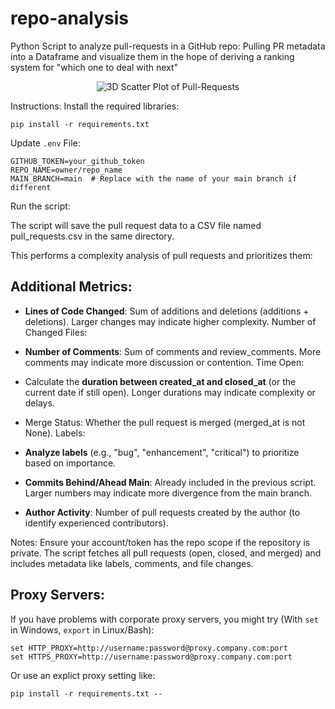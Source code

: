 # repo-analysis
Python Script to analyze pull-requests in a GitHub repo: Pulling PR metadata into a Dataframe
and visualize them in the hope of deriving a ranking system for "which one to deal with next"

<div style="text-align: center;">
    <img src="./PR-Analysis.gif" alt="3D Scatter Plot of Pull-Requests">
</div>


Instructions:
Install the required libraries:
```
pip install -r requirements.txt
```
Update `.env` File:
```
GITHUB_TOKEN=your_github_token
REPO_NAME=owner/repo_name
MAIN_BRANCH=main  # Replace with the name of your main branch if different
```

Run the script:

The script will save the pull request data to a CSV file named pull_requests.csv in the same directory.


This performs a complexity analysis of pull requests and prioritizes them:

## Additional Metrics:
- **Lines of Code Changed**:
Sum of additions and deletions (additions + deletions).
Larger changes may indicate higher complexity.
Number of Changed Files:

- **Number of Comments**:
Sum of comments and review_comments.
More comments may indicate more discussion or contention.
Time Open:

- Calculate the **duration between created_at and closed_at** (or the current date if still open). Longer durations may indicate complexity or delays.

- Merge Status:
Whether the pull request is merged (merged_at is not None).
Labels:

- **Analyze labels** (e.g., "bug", "enhancement", "critical") to prioritize based on importance.

- **Commits Behind/Ahead Main**:
Already included in the previous script. Larger numbers may indicate more divergence from the main branch.

- **Author Activity**:
Number of pull requests created by the author (to identify experienced contributors).


Notes:
Ensure your account/token has the repo scope if the repository is private.
The script fetches all pull requests (open, closed, and merged) and includes metadata like labels, comments, and file changes.

## Proxy Servers:
If you have problems with corporate proxy servers, you might try (With `set` in Windows, `export` in Linux/Bash):
```
set HTTP_PROXY=http://username:password@proxy.company.com:port
set HTTPS_PROXY=http://username:password@proxy.company.com:port
```
Or use an explict proxy setting like:
```
pip install -r requirements.txt -- 
```
